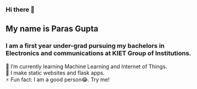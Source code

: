 ### Hi there 🙋
## My name is Paras Gupta
### I am a first year under-grad pursuing my bachelors in Electronics and communications at KIET Group of Institutions.
🌱 I’m currently learning Machine Learning and Internet of Things. <br>
🔭 I make static websites and flask apps. <br>
⚡ Fun fact: I am a good person😂. Try me!
<!--
**g-paras/g-paras** is a ✨ _special_ ✨ repository because its `README.md` (this file) appears on your GitHub profile.

Here are some ideas to get you started:

- 🔭 I’m currently working on ...
- 🌱 I’m currently learning ...
- 👯 I’m looking to collaborate on ...
- 🤔 I’m looking for help with ...
- 💬 Ask me about ...
- 📫 How to reach me: ...
- 😄 Pronouns: ...
- ⚡ Fun fact: ...
-->
